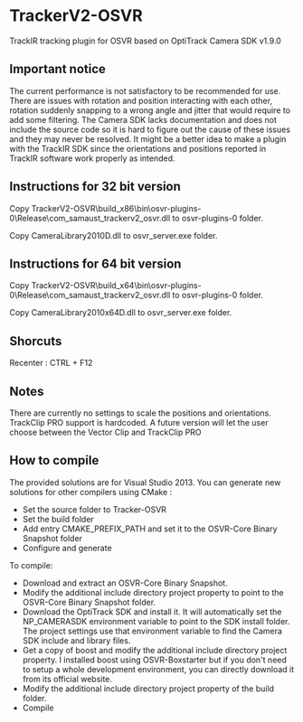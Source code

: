 # TrackerV2-OSVR
TrackIR tracking plugin for OSVR based on OptiTrack Camera SDK v1.9.0

## Important notice

The current performance is not satisfactory to be recommended for use. There are issues with rotation and position interacting with each other, rotation suddenly snapping to a wrong angle and jitter that would require to add some filtering. The Camera SDK lacks documentation and does not include the source code so it is hard to figure out the cause of these issues and they may never be resolved. It might be a better idea to make a plugin with the TrackIR SDK since the orientations and positions reported in TrackIR software work properly as intended.

## Instructions for 32 bit version

Copy TrackerV2-OSVR\build_x86\bin\osvr-plugins-0\Release\com_samaust_trackerv2_osvr.dll to osvr-plugins-0 folder.

Copy CameraLibrary2010D.dll to osvr_server.exe folder.

## Instructions for 64 bit version

Copy TrackerV2-OSVR\build_x64\bin\osvr-plugins-0\Release\com_samaust_trackerv2_osvr.dll to osvr-plugins-0 folder.

Copy CameraLibrary2010x64D.dll to osvr_server.exe folder.

## Shorcuts

Recenter : CTRL + F12

## Notes

There are currently no settings to scale the positions and orientations.
TrackClip PRO support is hardcoded. A future version will let the user choose between the Vector Clip and TrackClip PRO

## How to compile

The provided solutions are for Visual Studio 2013. You can generate new solutions for other compilers using CMake : 

* Set the source folder to Tracker-OSVR
* Set the build folder
* Add entry CMAKE_PREFIX_PATH and set it to the OSVR-Core Binary Snapshot folder
* Configure and generate

To compile:

* Download and extract an OSVR-Core Binary Snapshot.
* Modify the additional include directory project property to point to the OSVR-Core Binary Snapshot folder.
* Download the OptiTrack SDK and install it. It will automatically set the NP_CAMERASDK environment variable to point to the SDK install folder. The project settings use that environment variable to find the Camera SDK include and library files.
* Get a copy of boost and modify the additional include directory project property. I installed boost using OSVR-Boxstarter but if you don't need to setup a whole development environment, you can directly download it from its official website.
* Modify the additional include directory project property of the build folder.
* Compile
